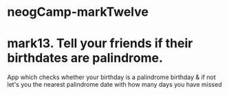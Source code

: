 # neogCamp-markTwelve
# mark13. Tell your friends if their birthdates are palindrome. 
 App which checks whether your birthday is a palindrome birthday & if not let's you the nearest palindrome date with how many days you have missed
